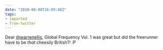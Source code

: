 ```yaml
---
date: "2010-08-08T16:09:48Z"
tags:
- imported
- from-twitter
---
```

Dear [@warrenellis](/twitter/#/warrenellis), Global Frequency Vol. 1 was great but did the freerunner have to be *that* cheesily British?\! :P
